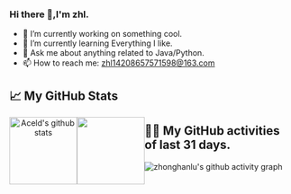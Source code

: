 ### Hi there 👋,I'm zhl.

- 🔭 I’m currently working on something cool.
- 🌱 I’m currently learning Everything I like.
- 💬 Ask me about anything related to Java/Python.
- 📫 How to reach me: zhl14208657571598@163.com </br>

## 📈 My GitHub Stats

<p align="center">
    <img align="center" height="120px" style="float: left" src="https://github-readme-stats-xcanwin.vercel.app/api?username=zhonghanlu&show_icons=true&theme=algolia&hide=contribs,prs" alt="Aceld's github stats" /> 
    <img align="center" height="120px" style="float: left" src="https://github-readme-stats-xcanwin.vercel.app/api/top-langs/?username=zhonghanlu&hide=HTML,Shell&layout=compact&theme=algolia" />
</p>

## 👨‍💻 My GitHub activities of last 31 days.

![zhonghanlu's github activity graph](https://github-readme-activity-graph.vercel.app/graph?username=zhonghanlu&theme=react-dark&area=true&custom_title=Alex%20Pu's%20Contribution%20Graph)

